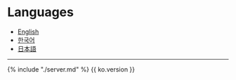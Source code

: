 # Languages

* [English](en/)
* [한국어](ko/)
* [日本語](ja/)

---
{% include "./server.md" %}
{{ ko.version }}